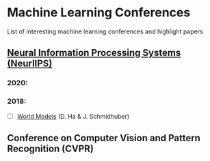 # Machine Learning Conferences
List of interesting machine learning conferences and highlight papers


## [Neural Information Processing Systems (NeurlIPS)](https://nips.cc/)
### 2020:

### 2018: 
- [ ] [World Models](https://papers.nips.cc/paper/7512-recurrent-world-models-facilitate-policy-evolution) (D. Ha & J. Schmidhuber) 

## Conference on Computer Vision and Pattern Recognition (CVPR)
